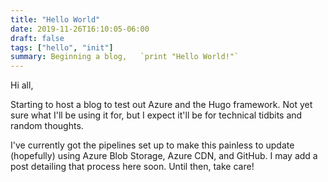 ```yaml
---
title: "Hello World"
date: 2019-11-26T16:10:05-06:00
draft: false
tags: ["hello", "init"]
summary: Beginning a blog,   `print "Hello World!"`
---
```


Hi all,

Starting to host a blog to test out Azure and the Hugo framework.  Not yet sure what I'll be using it for, but I expect it'll be for technical tidbits and random thoughts.

I've currently got the pipelines set up to make this painless to update (hopefully) using Azure Blob Storage, Azure CDN, and GitHub.  I may add a post detailing that process here soon.  Until then, take care!
